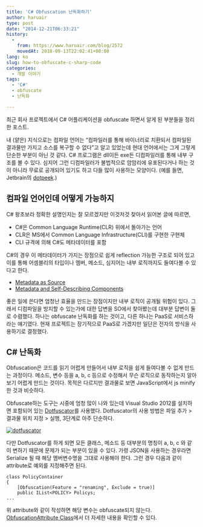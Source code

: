 ```yaml
---
title: 'C# Obfuscation 난독화하기'
author: haruair
type: post
date: "2014-12-21T06:33:21"
history:
  - 
    from: https://www.haruair.com/blog/2572
    movedAt: 2018-09-13T22:02:41+00:00
lang: ko
slug: how-to-obfuscate-c-sharp-code
categories:
  - 개발 이야기
tags:
  - 'C#'
  - obfuscate
  - 난독화

---
```

최근 회사 프로젝트에서 C# 어플리케이션을 obfuscate 하면서 알게 된 부분들을 정리한 포스트.

내 (얕은) 지식으로는 컴파일 언어는 &#8220;컴파일러를 통해 바이너리로 치환되서 컴파일된 결과물만 가지고 소스를 복구할 수 없다&#8221;고 알고 있었는데 현대 언어에서는 그게 그렇게 단순한 부분이 아닌 것 같다. C# 프로그램은 dll이든 exe든 디컴파일러를 통해 내부 구조를 볼 수 있다. 심지어 그런 디컴파일러가 불법적으로 암암리에 유포된다거나 하는 것이 아니라 무료로 공개되어 있기도 하고 다들 많이 사용하는 모양이다. (예를 들면, Jetbrain의 [dotpeek][1].)

## 컴파일 언어인데 어떻게 가능하지

C# 왕초보라 정확한 설명인지는 잘 모르겠지만 이것저것 찾아서 읽어본 글에 따르면,

  * C#은 Common Language Runtime(CLR) 위에서 돌아가는 언어
  * CLR은 MS에서 Common Language Infrastructure(CLI)를 구현한 구현체
  * CLI 규격에 의해 C#도 메타데이터를 포함

C#의 경우 이 메타데이터가 가지는 장점으로 쉽게 reflection 가능한 구조로 되어 있고 이를 통해 어셈블리의 타입이나 멤버, 메소드, 심지어는 내부 로직까지도 들여다볼 수 있다고 한다.

  * [Metadata as Source][2]
  * [Metadata and Self-Describing Components][3]

좋은 일에 쓴다면 엄청난 효율을 만드는 장점이지만 내부 로직이 공개될 위험이 있다. 그래서 디컴파일을 방지할 수 있는가에 대한 답변을 SO에서 찾아봤는데 대부분 답변이 둘로 수렴했다. 하나는 obfuscate 난독화를 하는 것이고, 다른 하나는 PaaS로 서비스하라는 얘기였다. 현재 프로젝트는 장기적으로 PaaS로 가겠지만 일단은 전자의 방식을 사용하기로 결정했다.

## C# 난독화

Obfuscation은 코드를 읽기 어렵게 만들어서 내부 로직을 쉽게 들여다볼 수 없게 만드는 과정이다. 메소드, 변수 등을 a, b, c 등으로 수정해서 무슨 로직으로 동작하는지 알아보기 어렵게 만드는 것이다. 목적은 다르지만 결과물로 보면 JavaScript에서 js minify 한 것과 비슷하다.

Obfuscate하는 도구는 시중에 엄청 많이 나와 있는데 Visual Studio 2012를 설치하면 포함되어 있는 [Dotfuscator][4]를 사용했다. Dotfuscator의 사용 방법은 파일 추가 > 결과물 위치 지정 > 실행, 3단계로 아주 단순하다.

[<img src="https://farm8.staticflickr.com/7532/15446515934_7a88773077_o.png?w=660&#038;ssl=1" alt="dotfuscator" class="alignnone " data-recalc-dims="1" />][5]

다만 Dotfuscator를 하게 되면 모든 클래스, 메소드 등 대부분의 명칭이 a, b, c 와 같이 변하기 때문에 문제가 되는 부분이 있을 수 있다. 가령 JSON을 사용하는 경우라면 Serialize 될 때 해당 멤버변수명을 그대로 사용해야 한다. 그런 경우 다음과 같이 attribute로 예외를 지정해주면 된다.

    class PolicyContainer
    {
        [Obfuscation(Feature = "renaming", Exclude = true)]
        public IList<POLICY> Policys;
    ...
    

위 attribute와 같이 작성하면 해당 변수는 obfuscate되지 않는다. [ObfuscationAttribute Class][6]에서 더 자세한 내용을 확인할 수 있다.

 [1]: https://www.jetbrains.com/decompiler/
 [2]: http://msdn.microsoft.com/en-us/library/ms236403.aspx
 [3]: http://msdn.microsoft.com/en-us/library/xcd8txaw(v=vs.110).aspx
 [4]: http://www.preemptive.com/products/dotfuscator/overview
 [5]: http://www.flickr.com/photos/90112078@N08/15446515934 "dotfuscator"
 [6]: http://msdn.microsoft.com/en-us/library/system.reflection.obfuscationattribute.aspx